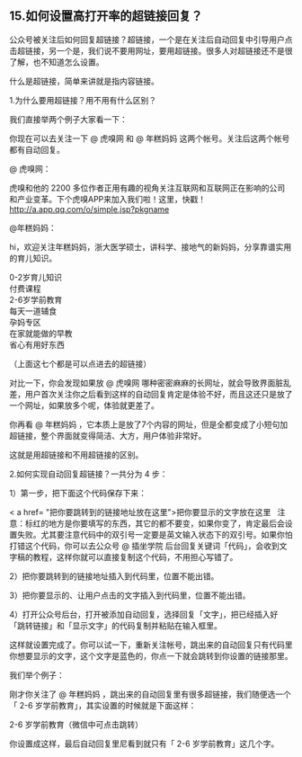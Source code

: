## 15.如何设置高打开率的超链接回复？
公众号被关注后如何回复超链接？超链接，一个是在关注后自动回复中引导用户点击超链接，另一个是，我们说不要用网址，要用超链接。很多人对超链接还不是很了解，也不知道怎么设置。


什么是超链接，简单来讲就是指内容链接。


1.为什么要用超链接？用不用有什么区别？


我们直接举两个例子大家看一下：


你现在可以去关注一下 @ 虎嗅网 和 @ 年糕妈妈 这两个帐号。关注后这两个帐号都有自动回复。


@ 虎嗅网：


虎嗅和他的 2200 多位作者正用有趣的视角关注互联网和互联网正在影响的公司和产业变革。下个虎嗅APP来加入我们啦！这里，快戳！ <http://a.app.qq.com/o/simple.jsp?pkgname>


@年糕妈妈：


hi，欢迎关注年糕妈妈，浙大医学硕士，讲科学、接地气的新妈妈，分享靠谱实用的育儿知识。


0-2岁育儿知识  
付费课程  
2-6岁学前教育  
每天一道辅食  
孕妈专区  
在家就能做的早教  
省心有用好东西 


（上面这七个都是可以点进去的超链接）


对比一下，你会发现如果放 @ 虎嗅网 哪种密密麻麻的长网址，就会导致界面脏乱差，用户首次关注你之后看到这样的自动回复肯定是体验不好，而且这还只是放了一个网址，如果放多个呢，体验就更差了。


你再看 @ 年糕妈妈 ，它本质上是放了7个内容的网址，但是全都变成了小短句加超链接，整个界面就变得简洁、大方，用户体验非常好。


这就是用超链接和不用超链接的区别。


2.如何实现自动回复超链接？一共分为 4 步：


1）第一步，把下面这个代码保存下来：


< a href= "把你要跳转到的链接地址放在这里">把你要显示的文字放在这里  
注意：标红的地方是你要填写的东西，其它的都不要变，如果你变了，肯定最后会设置失败。尤其要注意代码中的双引号一定要是英文输入状态下的双引号。如果你怕打错这个代码，你可以去公众号 @ 插坐学院 后台回复关键词「代码」，会收到文字稿的教程，这样你就可以直接复制这个代码，不用担心写错了。


2）把你要跳转到的链接地址插入到代码里，位置不能出错。


3）把你要显示的、让用户点击的文字插入到代码里，位置不能出错。


4）打开公众号后台，打开被添加自动回复，选择回复「文字」，把已经插入好「跳转链接」和「显示文字」的代码复制并粘贴在输入框里。


这样就设置完成了。你可以试一下，重新关注帐号，跳出来的自动回复只有代码里你想要显示的文字，这个文字是蓝色的，你点一下就会跳转到你设置的链接那里。


我们举个例子：


刚才你关注了 @ 年糕妈妈 ，跳出来的自动回复里有很多超链接，我们随便选一个 「 2-6 岁学前教育」，其实设置的时候就是下面这样：


 2-6 岁学前教育（微信中可点击跳转）


你设置成这样，最后自动回复里尼看到就只有「 2-6 岁学前教育」这几个字。

